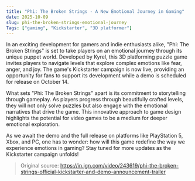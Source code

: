 ```yaml
---
title: "Phi: The Broken Strings - A New Emotional Journey in Gaming"
date: 2025-10-09
slug: phi-the-broken-strings-emotional-journey
Tags: ["gaming", "Kickstarter", "3D platformer"]
---
```


In an exciting development for gamers and indie enthusiasts alike, "Phi: The Broken Strings" is set to take players on an emotional journey through its unique puppet world. Developed by Kyrel, this 3D platforming puzzle game invites players to navigate levels that explore complex emotions like fear, anger, and joy. The game's Kickstarter campaign is now live, providing an opportunity for fans to support its development while a demo is scheduled for release on October 14.

What sets "Phi: The Broken Strings" apart is its commitment to storytelling through gameplay. As players progress through beautifully crafted levels, they will not only solve puzzles but also engage with the emotional narratives that drive the game. This innovative approach to game design highlights the potential for video games to be a medium for deeper emotional exploration.

As we await the demo and the full release on platforms like PlayStation 5, Xbox, and PC, one has to wonder: how will this game redefine the way we experience emotions in gaming? Stay tuned for more updates as the Kickstarter campaign unfolds!
> Original source: https://in.ign.com/video/243619/phi-the-broken-strings-official-kickstarter-and-demo-announcement-trailer